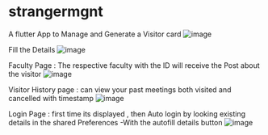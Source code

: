 # strangermgnt
A flutter App to Manage and Generate a Visitor card
![image](https://github.com/user-attachments/assets/b8d1bb48-964f-4621-914b-201447e0c381)

Fill the Details
![image](https://github.com/user-attachments/assets/8f8b417f-0a7f-4ea5-ac11-df0dd5535289)

Faculty Page : The respective faculty with the ID will receive the Post about the visitor
![image](https://github.com/user-attachments/assets/98b9cf78-f7c5-4038-a938-f1a37c2e2b78)


Visitor History page : can view your past meetings  both visited and cancelled with timestamp 
![image](https://github.com/user-attachments/assets/46a1af22-c116-4c04-81de-76743ec70280)

Login Page : first time its displayed , then Auto login by looking existing details in the shared Preferences 
            -With the autofill details button
![image](https://github.com/user-attachments/assets/a5da598e-809b-4159-b4cf-ddb1fe43f072)

